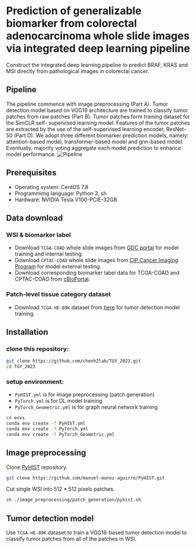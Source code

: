 # Prediction of generalizable biomarker from colorectal adenocarcinoma whole slide images via integrated deep learning pipeline
Construct the integrated deep learning pipeline to predict BRAF, KRAS and MSI directly from pathological images in colorectal cancer.
## Pipeline
The pipeline commence with image preprocessing (Part A). Tumor detection model based on VGG19 architecture are trained to classify tumor patches from raw patches (Part B). Tumor patches form training dataset for the SimCLR self- supervised learning model. Features of the tumor patches are extracted by the use of the self-supervised learning encoder, ResNet-50 (Part D). We adopt three different biomarker prediction models, namely: attention-based model, transformer-based model and gnn-based model. Eventually, majority voting aggregate each model prediction to enhance model performance.
![Pipeline](./imgs/pipeline.png)
## Prerequisites
* Operating system: CentOS 7.8
* Programmimg language: Python 3, sh
* Hardware: NVIDIA Tesla V100-PCIE-32GB
## Data download
### WSI & biomarker label
* Download `TCGA-COAD` whole slide images from [GDC portal](https://portal.gdc.cancer.gov) for model training and internal testing.
* Download `CPTAC-COAD` whole slide images from [CIP Cancer Imaging Program](https://www.cancerimagingarchive.net/collection/cptac-coad/) for model external testing.
* Download corresponding biomarker label data for TCGA-COAD and CPTAC-COAD from [cBioPortal](https://www.cbioportal.org).
### Patch-level tissue category dataset
* Download `TCGA-HE-89K` dataset from [here](https://zenodo.org/records/4024676) for tumor detection model training.
## Installation
### clone this repository:
```bash
git clone https://github.com/chenh2lab/TGY_2023.git
cd TGY_2023
```
### setup environment:
* `PyHIST.yml` is for image preprocessing (patch generation)
* `PyTorch.yml` is for DL model training
* `PyTorch_Geometric.yml` is for graph neural network training
```bash
cd envs
conda env create -f PyHIST.yml
conda env create -f PyTorch.yml
conda env create -f PyTorch_Geometric.yml
```
## Image preprocessing
Clone [PyHIST](https://pyhist.readthedocs.io/en/latest/) repository.
```bash
git clone https://github.com/manuel-munoz-aguirre/PyHIST.git
```
Cut single WSI into 512 * 512 pixels patches.
```bash
sh ./image_preprocessing/patch_generation/pyhist.sh
```
## Tumor detection model
Use `TCGA-HE-89K` dataset to train a VGG19-based tumor detection model to classify tumor patches from all of the patches in WSI.

